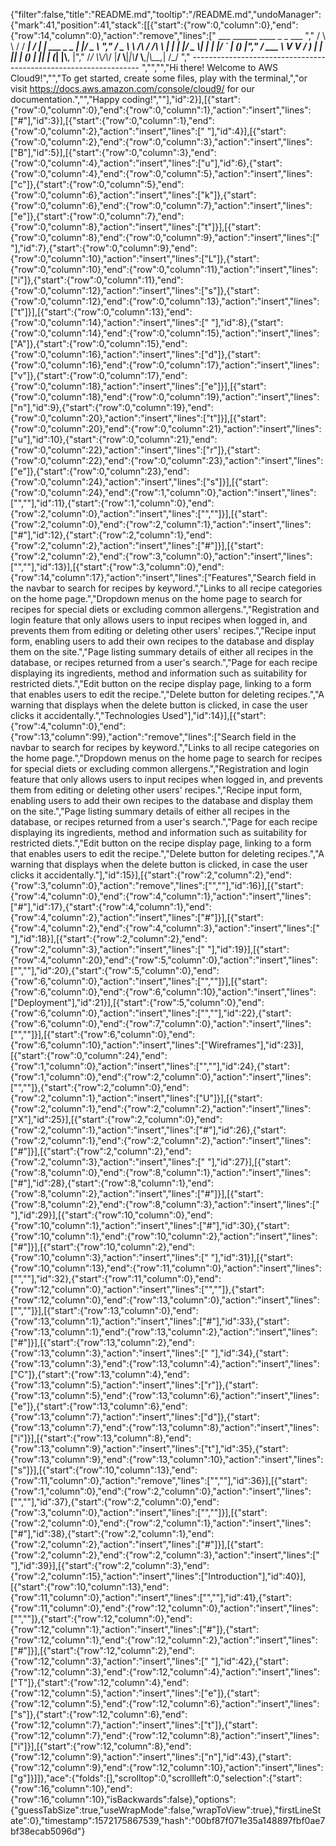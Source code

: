 {"filter":false,"title":"README.md","tooltip":"/README.md","undoManager":{"mark":41,"position":41,"stack":[[{"start":{"row":0,"column":0},"end":{"row":14,"column":0},"action":"remove","lines":["         ___        ______     ____ _                 _  ___  ","        / \\ \\      / / ___|   / ___| | ___  _   _  __| |/ _ \\ ","       / _ \\ \\ /\\ / /\\___ \\  | |   | |/ _ \\| | | |/ _` | (_) |","      / ___ \\ V  V /  ___) | | |___| | (_) | |_| | (_| |\\__, |","     /_/   \\_\\_/\\_/  |____/   \\____|_|\\___/ \\__,_|\\__,_|  /_/ "," ----------------------------------------------------------------- ","","","Hi there! Welcome to AWS Cloud9!","","To get started, create some files, play with the terminal,","or visit https://docs.aws.amazon.com/console/cloud9/ for our documentation.","","Happy coding!",""],"id":2}],[{"start":{"row":0,"column":0},"end":{"row":0,"column":1},"action":"insert","lines":["#"],"id":3}],[{"start":{"row":0,"column":1},"end":{"row":0,"column":2},"action":"insert","lines":[" "],"id":4}],[{"start":{"row":0,"column":2},"end":{"row":0,"column":3},"action":"insert","lines":["B"],"id":5}],[{"start":{"row":0,"column":3},"end":{"row":0,"column":4},"action":"insert","lines":["u"],"id":6},{"start":{"row":0,"column":4},"end":{"row":0,"column":5},"action":"insert","lines":["c"]},{"start":{"row":0,"column":5},"end":{"row":0,"column":6},"action":"insert","lines":["k"]},{"start":{"row":0,"column":6},"end":{"row":0,"column":7},"action":"insert","lines":["e"]},{"start":{"row":0,"column":7},"end":{"row":0,"column":8},"action":"insert","lines":["t"]}],[{"start":{"row":0,"column":8},"end":{"row":0,"column":9},"action":"insert","lines":[" "],"id":7},{"start":{"row":0,"column":9},"end":{"row":0,"column":10},"action":"insert","lines":["L"]},{"start":{"row":0,"column":10},"end":{"row":0,"column":11},"action":"insert","lines":["i"]},{"start":{"row":0,"column":11},"end":{"row":0,"column":12},"action":"insert","lines":["s"]},{"start":{"row":0,"column":12},"end":{"row":0,"column":13},"action":"insert","lines":["t"]}],[{"start":{"row":0,"column":13},"end":{"row":0,"column":14},"action":"insert","lines":[" "],"id":8},{"start":{"row":0,"column":14},"end":{"row":0,"column":15},"action":"insert","lines":["A"]},{"start":{"row":0,"column":15},"end":{"row":0,"column":16},"action":"insert","lines":["d"]},{"start":{"row":0,"column":16},"end":{"row":0,"column":17},"action":"insert","lines":["v"]},{"start":{"row":0,"column":17},"end":{"row":0,"column":18},"action":"insert","lines":["e"]}],[{"start":{"row":0,"column":18},"end":{"row":0,"column":19},"action":"insert","lines":["n"],"id":9},{"start":{"row":0,"column":19},"end":{"row":0,"column":20},"action":"insert","lines":["t"]}],[{"start":{"row":0,"column":20},"end":{"row":0,"column":21},"action":"insert","lines":["u"],"id":10},{"start":{"row":0,"column":21},"end":{"row":0,"column":22},"action":"insert","lines":["r"]},{"start":{"row":0,"column":22},"end":{"row":0,"column":23},"action":"insert","lines":["e"]},{"start":{"row":0,"column":23},"end":{"row":0,"column":24},"action":"insert","lines":["s"]}],[{"start":{"row":0,"column":24},"end":{"row":1,"column":0},"action":"insert","lines":["",""],"id":11},{"start":{"row":1,"column":0},"end":{"row":2,"column":0},"action":"insert","lines":["",""]}],[{"start":{"row":2,"column":0},"end":{"row":2,"column":1},"action":"insert","lines":["#"],"id":12},{"start":{"row":2,"column":1},"end":{"row":2,"column":2},"action":"insert","lines":["#"]}],[{"start":{"row":2,"column":2},"end":{"row":3,"column":0},"action":"insert","lines":["",""],"id":13}],[{"start":{"row":3,"column":0},"end":{"row":14,"column":17},"action":"insert","lines":["Features","Search field in the navbar to search for recipes by keyword.","Links to all recipe categories on the home page.","Dropdown menus on the home page to search for recipes for special diets or excluding common allergens.","Registration and login feature that only allows users to input recipes when logged in, and prevents them from editing or deleting other users' recipes.","Recipe input form, enabling users to add their own recipes to the database and display them on the site.","Page listing summary details of either all recipes in the database, or recipes returned from a user's search.","Page for each recipe displaying its ingredients, method and information such as suitability for restricted diets.","Edit button on the recipe display page, linking to a form that enables users to edit the recipe.","Delete button for deleting recipes.","A warning that displays when the delete button is clicked, in case the user clicks it accidentally.","Technologies Used"],"id":14}],[{"start":{"row":4,"column":0},"end":{"row":13,"column":99},"action":"remove","lines":["Search field in the navbar to search for recipes by keyword.","Links to all recipe categories on the home page.","Dropdown menus on the home page to search for recipes for special diets or excluding common allergens.","Registration and login feature that only allows users to input recipes when logged in, and prevents them from editing or deleting other users' recipes.","Recipe input form, enabling users to add their own recipes to the database and display them on the site.","Page listing summary details of either all recipes in the database, or recipes returned from a user's search.","Page for each recipe displaying its ingredients, method and information such as suitability for restricted diets.","Edit button on the recipe display page, linking to a form that enables users to edit the recipe.","Delete button for deleting recipes.","A warning that displays when the delete button is clicked, in case the user clicks it accidentally."],"id":15}],[{"start":{"row":2,"column":2},"end":{"row":3,"column":0},"action":"remove","lines":["",""],"id":16}],[{"start":{"row":4,"column":0},"end":{"row":4,"column":1},"action":"insert","lines":["#"],"id":17},{"start":{"row":4,"column":1},"end":{"row":4,"column":2},"action":"insert","lines":["#"]}],[{"start":{"row":4,"column":2},"end":{"row":4,"column":3},"action":"insert","lines":[" "],"id":18}],[{"start":{"row":2,"column":2},"end":{"row":2,"column":3},"action":"insert","lines":[" "],"id":19}],[{"start":{"row":4,"column":20},"end":{"row":5,"column":0},"action":"insert","lines":["",""],"id":20},{"start":{"row":5,"column":0},"end":{"row":6,"column":0},"action":"insert","lines":["",""]}],[{"start":{"row":6,"column":0},"end":{"row":6,"column":10},"action":"insert","lines":["Deployment"],"id":21}],[{"start":{"row":5,"column":0},"end":{"row":6,"column":0},"action":"insert","lines":["",""],"id":22},{"start":{"row":6,"column":0},"end":{"row":7,"column":0},"action":"insert","lines":["",""]}],[{"start":{"row":6,"column":0},"end":{"row":6,"column":10},"action":"insert","lines":["Wireframes"],"id":23}],[{"start":{"row":0,"column":24},"end":{"row":1,"column":0},"action":"insert","lines":["",""],"id":24},{"start":{"row":1,"column":0},"end":{"row":2,"column":0},"action":"insert","lines":["",""]},{"start":{"row":2,"column":0},"end":{"row":2,"column":1},"action":"insert","lines":["U"]}],[{"start":{"row":2,"column":1},"end":{"row":2,"column":2},"action":"insert","lines":["X"],"id":25}],[{"start":{"row":2,"column":0},"end":{"row":2,"column":1},"action":"insert","lines":["#"],"id":26},{"start":{"row":2,"column":1},"end":{"row":2,"column":2},"action":"insert","lines":["#"]}],[{"start":{"row":2,"column":2},"end":{"row":2,"column":3},"action":"insert","lines":[" "],"id":27}],[{"start":{"row":8,"column":0},"end":{"row":8,"column":1},"action":"insert","lines":["#"],"id":28},{"start":{"row":8,"column":1},"end":{"row":8,"column":2},"action":"insert","lines":["#"]}],[{"start":{"row":8,"column":2},"end":{"row":8,"column":3},"action":"insert","lines":[" "],"id":29}],[{"start":{"row":10,"column":0},"end":{"row":10,"column":1},"action":"insert","lines":["#"],"id":30},{"start":{"row":10,"column":1},"end":{"row":10,"column":2},"action":"insert","lines":["#"]}],[{"start":{"row":10,"column":2},"end":{"row":10,"column":3},"action":"insert","lines":[" "],"id":31}],[{"start":{"row":10,"column":13},"end":{"row":11,"column":0},"action":"insert","lines":["",""],"id":32},{"start":{"row":11,"column":0},"end":{"row":12,"column":0},"action":"insert","lines":["",""]},{"start":{"row":12,"column":0},"end":{"row":13,"column":0},"action":"insert","lines":["",""]}],[{"start":{"row":13,"column":0},"end":{"row":13,"column":1},"action":"insert","lines":["#"],"id":33},{"start":{"row":13,"column":1},"end":{"row":13,"column":2},"action":"insert","lines":["#"]}],[{"start":{"row":13,"column":2},"end":{"row":13,"column":3},"action":"insert","lines":[" "],"id":34},{"start":{"row":13,"column":3},"end":{"row":13,"column":4},"action":"insert","lines":["C"]},{"start":{"row":13,"column":4},"end":{"row":13,"column":5},"action":"insert","lines":["r"]},{"start":{"row":13,"column":5},"end":{"row":13,"column":6},"action":"insert","lines":["e"]},{"start":{"row":13,"column":6},"end":{"row":13,"column":7},"action":"insert","lines":["d"]},{"start":{"row":13,"column":7},"end":{"row":13,"column":8},"action":"insert","lines":["i"]}],[{"start":{"row":13,"column":8},"end":{"row":13,"column":9},"action":"insert","lines":["t"],"id":35},{"start":{"row":13,"column":9},"end":{"row":13,"column":10},"action":"insert","lines":["s"]}],[{"start":{"row":10,"column":13},"end":{"row":11,"column":0},"action":"remove","lines":["",""],"id":36}],[{"start":{"row":1,"column":0},"end":{"row":2,"column":0},"action":"insert","lines":["",""],"id":37},{"start":{"row":2,"column":0},"end":{"row":3,"column":0},"action":"insert","lines":["",""]}],[{"start":{"row":2,"column":0},"end":{"row":2,"column":1},"action":"insert","lines":["#"],"id":38},{"start":{"row":2,"column":1},"end":{"row":2,"column":2},"action":"insert","lines":["#"]}],[{"start":{"row":2,"column":2},"end":{"row":2,"column":3},"action":"insert","lines":[" "],"id":39}],[{"start":{"row":2,"column":3},"end":{"row":2,"column":15},"action":"insert","lines":["Introduction"],"id":40}],[{"start":{"row":10,"column":13},"end":{"row":11,"column":0},"action":"insert","lines":["",""],"id":41},{"start":{"row":11,"column":0},"end":{"row":12,"column":0},"action":"insert","lines":["",""]},{"start":{"row":12,"column":0},"end":{"row":12,"column":1},"action":"insert","lines":["#"]},{"start":{"row":12,"column":1},"end":{"row":12,"column":2},"action":"insert","lines":["#"]}],[{"start":{"row":12,"column":2},"end":{"row":12,"column":3},"action":"insert","lines":[" "],"id":42},{"start":{"row":12,"column":3},"end":{"row":12,"column":4},"action":"insert","lines":["T"]},{"start":{"row":12,"column":4},"end":{"row":12,"column":5},"action":"insert","lines":["e"]},{"start":{"row":12,"column":5},"end":{"row":12,"column":6},"action":"insert","lines":["s"]},{"start":{"row":12,"column":6},"end":{"row":12,"column":7},"action":"insert","lines":["t"]},{"start":{"row":12,"column":7},"end":{"row":12,"column":8},"action":"insert","lines":["i"]}],[{"start":{"row":12,"column":8},"end":{"row":12,"column":9},"action":"insert","lines":["n"],"id":43},{"start":{"row":12,"column":9},"end":{"row":12,"column":10},"action":"insert","lines":["g"]}]]},"ace":{"folds":[],"scrolltop":0,"scrollleft":0,"selection":{"start":{"row":16,"column":10},"end":{"row":16,"column":10},"isBackwards":false},"options":{"guessTabSize":true,"useWrapMode":false,"wrapToView":true},"firstLineState":0},"timestamp":1572175867539,"hash":"00bf87f071e35a148897fbf0ae7bf38ecab5096d"}
